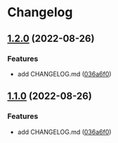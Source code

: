 # Changelog

## [1.2.0](https://github.com/marat-a-heads/test-action/compare/v1.1.0...v1.2.0) (2022-08-26)


### Features

* add CHANGELOG.md ([036a6f0](https://github.com/marat-a-heads/test-action/commit/036a6f0d4dde3cd7a63645a5d6471b4d79d8c955))

## [1.1.0](https://github.com/marat-a-heads/test-action/compare/v1.0.2...v1.1.0) (2022-08-26)


### Features

* add CHANGELOG.md ([036a6f0](https://github.com/marat-a-heads/test-action/commit/036a6f0d4dde3cd7a63645a5d6471b4d79d8c955))
